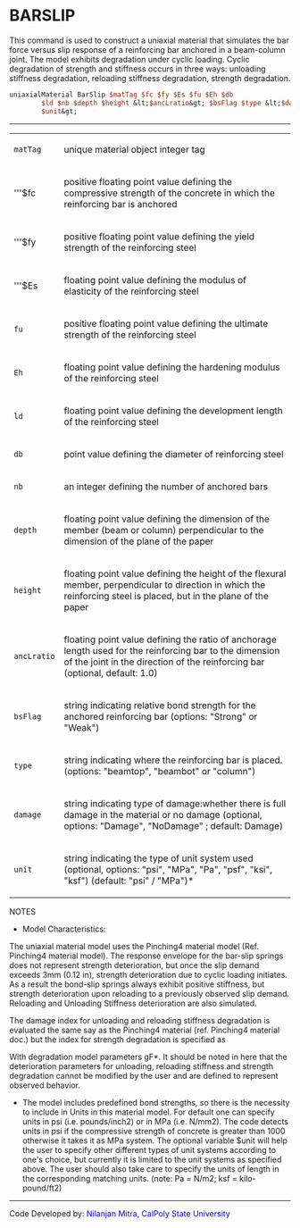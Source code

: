  # BARSLIP

<p>This command is used to construct a uniaxial material that simulates
the bar force versus slip response of a reinforcing bar anchored in a
beam-column joint. The model exhibits degradation under cyclic loading.
Cyclic degradation of strength and stiffness occurs in three ways:
unloading stiffness degradation, reloading stiffness degradation,
strength degradation.</p>

```tcl
uniaxialMaterial BarSlip $matTag $fc $fy $Es $fu $Eh $db
        $ld $nb $depth $height &lt;$ancLratio&gt; $bsFlag $type &lt;$damage
        $unit&gt;
```

<hr />
<table>
<tbody>
<tr class="odd">
<td><code class="parameter-table-variable">matTag</code></td>
<td><p>unique material object integer tag</p></td>
</tr>
<tr class="even">
<td><p>'''$fc</p></td>
<td><p>positive floating point value defining the compressive strength
of the concrete in which the reinforcing bar is anchored</p></td>
</tr>
<tr class="odd">
<td><p>'''$fy</p></td>
<td><p>positive floating point value defining the yield strength of the
reinforcing steel</p></td>
</tr>
<tr class="even">
<td><p>'''$Es</p></td>
<td><p>floating point value defining the modulus of elasticity of the
reinforcing steel</p></td>
</tr>
<tr class="odd">
<td><code class="parameter-table-variable">fu</code></td>
<td><p>positive floating point value defining the ultimate strength of
the reinforcing steel</p></td>
</tr>
<tr class="even">
<td><code class="parameter-table-variable">Eh</code></td>
<td><p>floating point value defining the hardening modulus of the
reinforcing steel</p></td>
</tr>
<tr class="odd">
<td><code class="parameter-table-variable">ld</code></td>
<td><p>floating point value defining the development length of the
reinforcing steel</p></td>
</tr>
<tr class="even">
<td><code class="parameter-table-variable">db</code></td>
<td><p>point value defining the diameter of reinforcing steel</p></td>
</tr>
<tr class="odd">
<td><code class="parameter-table-variable">nb</code></td>
<td><p>an integer defining the number of anchored bars</p></td>
</tr>
<tr class="even">
<td><code class="parameter-table-variable">depth</code></td>
<td><p>floating point value defining the dimension of the member (beam
or column) perpendicular to the dimension of the plane of the
paper</p></td>
</tr>
<tr class="odd">
<td><code class="parameter-table-variable">height</code></td>
<td><p>floating point value defining the height of the flexural member,
perpendicular to direction in which the reinforcing steel is placed, but
in the plane of the paper</p></td>
</tr>
<tr class="even">
<td><code class="parameter-table-variable">ancLratio</code></td>
<td><p>floating point value defining the ratio of anchorage length used
for the reinforcing bar to the dimension of the joint in the direction
of the reinforcing bar (optional, default: 1.0)</p></td>
</tr>
<tr class="odd">
<td><code class="parameter-table-variable">bsFlag</code></td>
<td><p>string indicating relative bond strength for the anchored
reinforcing bar (options: "Strong" or "Weak")</p></td>
</tr>
<tr class="even">
<td><code class="parameter-table-variable">type</code></td>
<td><p>string indicating where the reinforcing bar is placed. (options:
"beamtop", "beambot" or "column")</p></td>
</tr>
<tr class="odd">
<td><code class="parameter-table-variable">damage</code></td>
<td><p>string indicating type of damage:whether there is full damage in
the material or no damage (optional, options: "Damage", "NoDamage" ;
default: Damage)</p></td>
</tr>
<tr class="even">
<td><code class="parameter-table-variable">unit</code></td>
<td><p>string indicating the type of unit system used (optional,
options: "psi", "MPa", "Pa", "psf", "ksi", "ksf") (default: "psi" /
"MPa")*</p></td>
</tr>
</tbody>
</table>
<p>NOTES</p>
<ul>
<li>Model Characteristics:</li>
</ul>
<p>The uniaxial material model uses the Pinching4 material model (Ref.
Pinching4 material model). The response envelope for the bar-slip
springs does not represent strength deterioration, but once the slip
demand exceeds 3mm (0.12 in), strength deterioration due to cyclic
loading initiates. As a result the bond-slip springs always exhibit
positive stiffness, but strength deterioration upon reloading to a
previously observed slip demand. Reloading and Unloading Stiffness
deterioration are also simulated.</p>
<p>The damage index for unloading and reloading stiffness degradation is
evaluated the same say as the Pinching4 material (ref. Pinching4
material doc.) but the index for strength degradation is specified
as</p>
<p>With degradation model parameters gF*. It should be noted in here
that the deterioration parameters for unloading, reloading stiffness and
strength degradation cannot be modified by the user and are defined to
represent observed behavior.</p>
<ul>
<li>The model includes predefined bond strengths, so there is the
necessity to include in Units in this material model. For default one
can specify units in psi (i.e. pounds/inch2) or in MPa (i.e. N/mm2). The
code detects units in psi if the compressive strength of concrete is
greater than 1000 otherwise it takes it as MPa system. The optional
variable $unit will help the user to specify other different types of
unit systems according to one's choice, but currently it is limited to
the unit systems as specified above. The user should also take care to
specify the units of length in the corresponding matching units. (note:
Pa = N/m2; ksf = kilo-pound/ft2)</li>
</ul>
<hr />
<p>Code Developed by: <span style="color:blue"> Nilanjan Mitra,
CalPoly State University </span></p>
